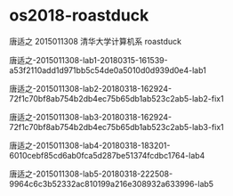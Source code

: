 # os2018-roastduck

唐适之  2015011308  清华大学计算机系    roastduck

唐适之-2015011308-lab1-20180315-161539-a53f2110add1d971bb5c54de0a5010d0d939d0e4-lab1

唐适之-2015011308-lab2-20180318-162924-72f1c70bf8ab754b2db4ec75b65db1ab523c2ab5-lab2-fix1

唐适之-2015011308-lab3-20180318-162924-72f1c70bf8ab754b2db4ec75b65db1ab523c2ab5-lab3-fix1

唐适之-2015011308-lab4-20180318-183201-6010cebf85cd6ab0fca5d287be51374fcdbc1764-lab4

唐适之-2015011308-lab5-20180318-222508-9964c6c3b52332ac810199a216e308932a633996-lab5
